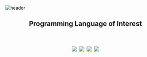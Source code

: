 ![header](https://capsule-render.vercel.app/api?type=waving&color=auto&height=300&section=header&text=chh4031%20&fontSize=90&desc=Studying...%20&fontAlignY=40&descAlign=90)

<h2 align="center"><b>Programming Language<b> of Interest<h2>
<img src="https://img.shields.io/badge/HTML5-E34F26?style=flat-square&logo=HTML5&logoColor=white"/></a>
<img src="https://img.shields.io/badge/CSS3-1572B6?style=flat-square&logo=CSS3&logoColor=white"/></a>
<img src="https://img.shields.io/badge/Java-007396?style=flat-square&logo=java&logoColor=white"/></a>
<img src="https://img.shields.io/badge/Python-3776AB?style=flat-square&logo=Python&logoColor=white"/></a>
